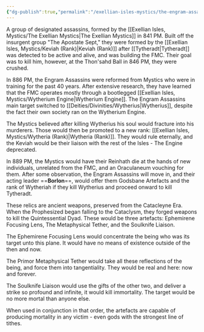 ```yaml
---
{"dg-publish":true,"permalink":"/exellian-isles-mystics/the-engram-assassins/"}
---
```


A group of designated assassins, formed by the [[Exellian Isles, Mystics/The Exellian Mystics\|The Exellian Mystics]] in 841 PM. Built off the insurgent group "The Apostate Sept," they were formed by the [[Exellian Isles, Mystics/Keviah (Rank)\|Keviah (Rank)]] after [[Tytheradt\|Tytheradt]] was detected to be active and alive, and was building the FMC. Their goal was to kill him, however, at the Thon'sahd Ball in 846 PM, they were crushed. 

In 886 PM, the Engram Assassins were reformed from Mystics who were in training for the past 40 years. After extensive research, they have learned that the FMC operates mostly through a bootlegged [[Exellian Isles, Mystics/Wytherium Engine\|Wytherium Engine]]. The Engram Assassins main target switched to [[Deities/Divinities/Wytherius\|Wytherius]], despite the fact their own society ran on the Wytherium Engine.

The Mystics believed after killing Wytherius his soul would fracture into his murderers. Those would then be promoted to a new rank: [[Exellian Isles, Mystics/Wytheria (Rank)\|Wytheria (Rank)]]. They would rule eternally, and the Keviah would be their liaison with the rest of the Isles - The Engine deprecated. 

In 889 PM, the Mystics would have their Reinhath die at the hands of new individuals, unrelated from the FMC, and an Oraculaneum vouching for them. After some observation, the Engram Assassins will move in, and their acting leader ==**Borlon**==, would offer them Godsbane Artefacts and the rank of Wytheriah if they kill Wytherius and proceed onward to kill Tytheradt. 

These relics are ancient weapons, preserved from the Catacleyne Era. When the Prophesized began falling to the Cataclysm, they forged weapons to kill the Quintessential Dyad. These would be three artefacts: Ephemirene Focusing Lens, The Metaphysical Tether, and the Soulknife Liaison. 

The Ephemirene Focusing Lens would concentrate the being who was its target unto this plane. It would have no means of existence outside of the then and now.

The Primor Metaphysical Tether would take all these reflections of the being, and force them into tangentiality. They would be real and here: now and forever.

The Soulknife Liaison would use the gifts of the other two, and deliver a strike so profound and infinite, it would kill immortality. The target would be no more mortal than anyone else.

When used in conjunction in that order, the artefacts are capable of producing mortality in any victim - even gods with the strongest line of tithes.